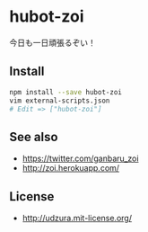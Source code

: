 # hubot-zoi

今日も一日頑張るぞい！

## Install

```bash
npm install --save hubot-zoi
vim external-scripts.json
# Edit => ["hubot-zoi"]
```

## See also

* https://twitter.com/ganbaru_zoi
* http://zoi.herokuapp.com/

## License

* http://udzura.mit-license.org/

